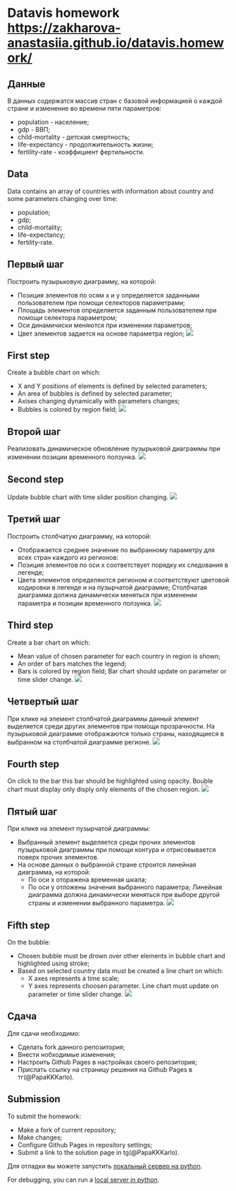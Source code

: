 # Datavis homework https://zakharova-anastasiia.github.io/datavis.homework/

## Данные
В данных содержатся массив стран с базовой информацией о каждой стране и изменение во времени пяти параметров:
- population - население;
- gdp - ВВП;
- child-mortality - детская смертность;
- life-expectancy - продолжительность жизни;
- fertility-rate - коэффициент фертильности.

## Data
Data contains an array of countries with information about country and some parameters changing over time:
- population;
- gdp;
- child-mortality;
- life-expectancy;
- fertility-rate.

## Первый шаг
Построить пузырьковую диаграмму, на которой:
- Позиция элементов по осям x и y определяется заданными пользователем при помощи селекторов параметрами;
- Площадь элементов определяется заданным пользователем при помощи селектора параметром;
- Оси динамичиски меняются при изменении параметров;
- Цвет элементов задается на основе параметра region;
![](/gifs/step-1.gif)

## First step
Create a bubble chart on which:
- X and Y positions of elements is defined by selected parameters;
- An area of bubbles is defined by selected parameter;
- Axises changing dynamically with parameters changes;
- Bubbles is colored by region field;
![](/gifs/step-1.gif)

## Второй шаг 
Реализовать динамическое обновление пузырьковой диаграммы при изменении позиции временного ползунка.
![](/gifs/step-2.gif)

## Second step
Update bubble chart with time slider position changing.
![](/gifs/step-2.gif)

## Третий шаг
Построить столбчатую диаграмму, на которой:
- Отображается среднее значение по выбранному параметру для всех стран каждого из регионов:
- Позиция элементов по оси х соответствует порядку их следования в легенде;
- Цвета элементов определяются регионом и соответствуют цветовой кодировки в легенде и на пузырчатой диаграмме;
Столбчатая диаграмма должна динамически меняться при изменении параметра и позиции временного ползунка.
![](/gifs/step-3.gif)

## Third step
Create a bar chart on which:
- Mean value of chosen parameter for each country in region is shown;
- An order of bars matches the legend;
- Bars is colored by region field;
Bar chart should update on parameter or time slider change.
![](/gifs/step-3.gif)

## Четвертый шаг
При клике на элемент столбчатой диаграммы данный элемент выделяется среди других элементов при помощи прозрачности.
На пузырьковой диаграмме отображаются только страны, находящиеся в выбранном на столбчатой диаграмме регионе.
![](/gifs/step-4.gif)

## Fourth step
On click to the bar this bar should be highlighted using opacity. Bouble chart must display only disply only elements of the chosen region.
![](/gifs/step-4.gif)

## Пятый шаг
При клике на элемент пузырчатой диаграммы:
- Выбранный элемент выделяется среди прочих элементов пузырьковой диаграммы при помощи контура и отрисовывается поверх прочих элементов.
- На основе данных о выбранной стране строится линейная диаграмма, на которой:
  - По оси x оторажена временная шкала;
  - По оси y отложены значения выбранного параметра;
Линейная диаграмма должна динамически меняться при выборе другой страны и изменении выбранного параметра.
![](/gifs/step-5.gif)

## Fifth step
On the bubble:
- Chosen bubble must be drown over other elements in bubble chart and highlighted using stroke;
- Based on selected country data must be created a line chart on which:
  - X axes represents a time scale;
  - Y axes represents choosen parameter.
Line chart must update on parameter or time slider change.
![](/gifs/step-5.gif)

## Сдача
Для сдачи необходимо: 
- Сделать fork данного репозитория; 
- Внести нобходимые изменения;
- Настроить Github Pages в настройках своего репозитория;
- Прислать ссылку на страницу решения на Github Pages в тг(@PapaKKKarlo).

## Submission
To submit the homework:
- Make a fork of current repository;
- Make changes;
- Configure Github Pages in repository settings;
- Submit a link to the solution page in tg(@PapaKKKarlo).


Для отладки вы можете запустить [локальный сервер на python](https://developer.mozilla.org/ru/docs/Learn/Common_questions/set_up_a_local_testing_server).

For debugging, you can run a [local server in python](https://developer.mozilla.org/ru/docs/Learn/Common_questions/set_up_a_local_testing_server).
